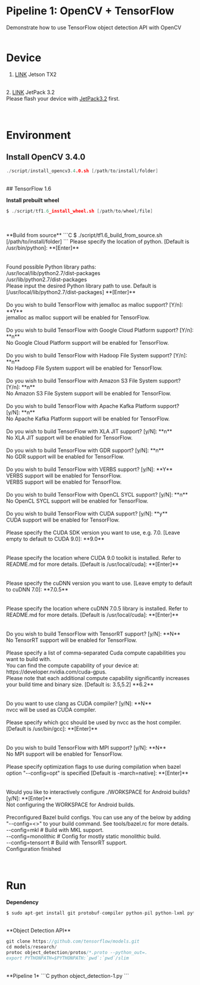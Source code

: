 Pipeline 1: OpenCV + TensorFlow
======================================
Demonstrate how to use TensorFlow object detection API with OpenCV
</br>
</br>

# Device

1. <a href=https://devblogs.nvidia.com/parallelforall/jetson-tx2-delivers-twice-intelligence-edge/>LINK</a> Jetson TX2
</br>
2. <a href=https://developer.nvidia.com/embedded/jetpack>LINK</a> JetPack 3.2
</br>
Please flash your device with <a href=https://developer.nvidia.com/embedded/jetpack>JetPack3.2</a> first.
</br>
</br>
</br>

# Environment
## Install OpenCV 3.4.0
```C
./script/install_opencv3.4.0.sh [/path/to/install/folder]
```

</br>
## TensorFlow 1.6

**Install prebuilt wheel**
```C
$ ./script/tf1.6_install_wheel.sh [/path/to/wheel/file]
```
</br>
</br>
**Build from source**
```C
$ ./script/tf1.6_build_from_source.sh [/path/to/install/folder]
```
Please specify the location of python. [Default is /usr/bin/python]: **[Enter]**
</br>
</br>
</br>
Found possible Python library paths:
</br>
  /usr/local/lib/python2.7/dist-packages
</br>
  /usr/lib/python2.7/dist-packages
</br>
Please input the desired Python library path to use.  Default is [/usr/local/lib/python2.7/dist-packages] **[Enter]**
</br>
</br>
Do you wish to build TensorFlow with jemalloc as malloc support? [Y/n]: **Y**
</br>
jemalloc as malloc support will be enabled for TensorFlow.
</br>
</br>
Do you wish to build TensorFlow with Google Cloud Platform support? [Y/n]: **n**
</br>
No Google Cloud Platform support will be enabled for TensorFlow.
</br>
</br>
Do you wish to build TensorFlow with Hadoop File System support? [Y/n]: **n**
</br>
No Hadoop File System support will be enabled for TensorFlow.
</br>
</br>
Do you wish to build TensorFlow with Amazon S3 File System support? [Y/n]: **n**
</br>
No Amazon S3 File System support will be enabled for TensorFlow.
</br>
</br>
Do you wish to build TensorFlow with Apache Kafka Platform support? [y/N]: **n**
</br>
No Apache Kafka Platform support will be enabled for TensorFlow.
</br>
</br>
Do you wish to build TensorFlow with XLA JIT support? [y/N]: **n**
</br>
No XLA JIT support will be enabled for TensorFlow.
</br>
</br>
Do you wish to build TensorFlow with GDR support? [y/N]: **n**
</br>
No GDR support will be enabled for TensorFlow.
</br>
</br>
Do you wish to build TensorFlow with VERBS support? [y/N]: **Y**
</br>
VERBS support will be enabled for TensorFlow.
</br>
VERBS support will be enabled for TensorFlow.
</br>
</br>
Do you wish to build TensorFlow with OpenCL SYCL support? [y/N]: **n**
</br>
No OpenCL SYCL support will be enabled for TensorFlow.
</br>
</br>
Do you wish to build TensorFlow with CUDA support? [y/N]: **y**
</br>
CUDA support will be enabled for TensorFlow.
</br>
</br>
Please specify the CUDA SDK version you want to use, e.g. 7.0. [Leave empty to default to CUDA 9.0]: **9.0**
</br>
</br>
</br>
Please specify the location where CUDA 9.0 toolkit is installed. Refer to README.md for more details. [Default is /usr/local/cuda]: **[Enter]**
</br>
</br>
</br>
Please specify the cuDNN version you want to use. [Leave empty to default to cuDNN 7.0]: **7.0.5**
</br>
</br>
</br>
Please specify the location where cuDNN 7.0.5 library is installed. Refer to README.md for more details. [Default is /usr/local/cuda]: **[Enter]**
</br>
</br>
</br>
Do you wish to build TensorFlow with TensorRT support? [y/N]: **N**
</br>
No TensorRT support will be enabled for TensorFlow.
</br>
</br>
Please specify a list of comma-separated Cuda compute capabilities you want to build with.
</br>
You can find the compute capability of your device at: https://developer.nvidia.com/cuda-gpus.
</br>
Please note that each additional compute capability significantly increases your build time and binary size. [Default is: 3.5,5.2] **6.2**
</br>
</br>
</br>
Do you want to use clang as CUDA compiler? [y/N]: **N**
</br>
nvcc will be used as CUDA compiler.
</br>
</br>
Please specify which gcc should be used by nvcc as the host compiler. [Default is /usr/bin/gcc]: **[Enter]**
</br>
</br>
</br>
Do you wish to build TensorFlow with MPI support? [y/N]: **N**
</br>
No MPI support will be enabled for TensorFlow.
</br>
</br>
Please specify optimization flags to use during compilation when bazel option "--config=opt" is specified [Default is -march=native]: **[Enter]**
</br>
</br>
</br>
Would you like to interactively configure ./WORKSPACE for Android builds? [y/N]:  **[Enter]**
</br>
Not configuring the WORKSPACE for Android builds.
</br>
</br>
Preconfigured Bazel build configs. You can use any of the below by adding "--config=<>" to your build command. See tools/bazel.rc for more details.
</br>
        --config=mkl            # Build with MKL support.
</br>
        --config=monolithic     # Config for mostly static monolithic build.
</br>
        --config=tensorrt       # Build with TensorRT support.
</br>
Configuration finished
</br>
</br>
</br>

# Run
**Dependency**
```C
$ sudo apt-get install git protobuf-compiler python-pil python-lxml python-tk
```

</br>
**Object Detection API**

```C
git clone https://github.com/tensorflow/models.git
cd models/research/
protoc object_detection/protos/*.proto --python_out=.
export PYTHONPATH=$PYTHONPATH:`pwd`:`pwd`/slim
```
</br>
**Pipeline 1*
```C
python object_detection-1.py
```
</br>
</br>
</br>
